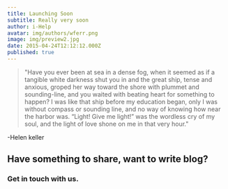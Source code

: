 ```yaml
---
title: Launching Soon
subtitle: Really very soon
author: i-Help
avatar: img/authors/wferr.png
image: img/preview2.jpg
date: 2015-04-24T12:12:12.000Z
published: true
---
```

> "Have you ever been at sea in a dense fog, when it seemed as if a tangible white darkness shut you in and the great ship, tense and anxious, groped her way toward the shore with plummet and sounding-line, and you waited with beating heart for something to happen? I was like that ship before my education began, only I was without compass or sounding line, and no way of knowing how near the harbor was. “Light! Give me light!” was the wordless cry of my soul, and the light of love shone on me in that very hour."

-Helen keller
## Have something to share, want to write blog?
### Get in touch with us.